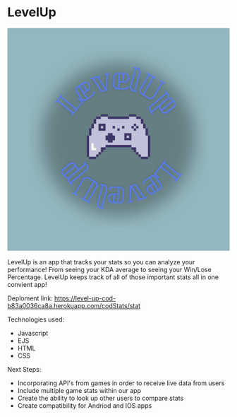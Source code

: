 # LevelUp
![LevelUp Logo](<LevelUp Logo.png>)

LevelUp is an app that tracks your stats so you can analyze your performance! From seeing your KDA average to seeing your Win/Lose Percentage. LevelUp keeps track of all of those important stats all in one convient app!

Deploment link: https://level-up-cod-b83a0036ca8a.herokuapp.com/codStats/stat

Technologies used:
- Javascript 
- EJS
- HTML 
- CSS 

Next Steps:
- Incorporating API's from games in order to receive live data from users 
- Include multiple game stats within our app 
- Create the ability to look up other users to compare stats
- Create compatibility for Andriod and IOS apps 

